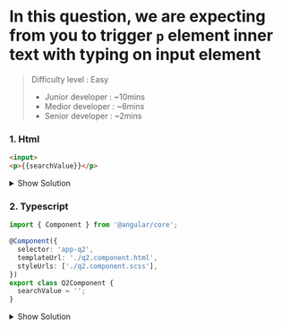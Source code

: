  
# In this question, we are expecting from you to trigger `p` element inner text with typing on input element

>Difficulty level : Easy 
> - Junior developer : ~10mins 
> - Medior developer : ~6mins 
> - Senior developer : ~2mins

### 1. Html

```html
<input>
<p>{{searchValue}}</p>
```

<details>
<summary>Show Solution</summary>
<p>

```html
<input [(ngModel)]="searchValue">
<p>{{searchValue}}</p>
```

</p>
</details>


### 2. Typescript

```typescript
import { Component } from '@angular/core';

@Component({
  selector: 'app-q2',
  templateUrl: './q2.component.html',
  styleUrls: ['./q2.component.scss'],
})
export class Q2Component {
  searchValue = '';
}
```

<details>
<summary>Show Solution</summary>
<p>

```typescript
import { Component } from '@angular/core';

@Component({
  selector: 'app-q2',
  templateUrl: './q2.component.html',
  styleUrls: ['./q2.component.scss'],
})
export class Q2Component {
  searchValue = '';
}

```

</p>
</details>
 